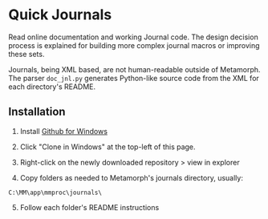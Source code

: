 Quick Journals
==============
Read online documentation and working Journal code.  The design decision process
is explained for building more complex journal macros or improving these sets.

Journals, being XML based, are not human-readable outside of Metamorph.  The
parser `doc_jnl.py` generates Python-like source code from the XML for each
directory's README.

Installation
------------
1.  Install [Github for Windows](http://windows.github.com/)

2.  Click "Clone in Windows" at the top-left of this page.

3.  Right-click on the newly downloaded repository > view in explorer

4.  Copy folders as needed to Metamorph's journals directory, usually:
```
C:\MM\app\mmproc\journals\
```

5.  Follow each folder's README instructions

